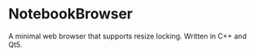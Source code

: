 NotebookBrowser
===============

A minimal web browser that supports resize locking. Written in C++ and Qt5.